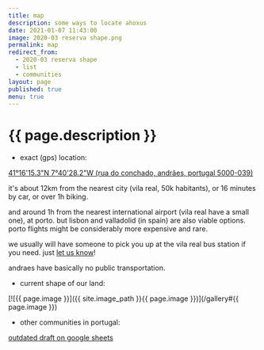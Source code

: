 ```yaml
---
title: map
description: some ways to locate ahoxus
date: 2021-01-07 11:43:00
image: 2020-03 reserva shape.png
permalink: map
redirect_from:
  - 2020-03 reserva shape
  - list
  - communities
layout: page
published: true
menu: true
---
```


# {{ page.description }}

- exact (gps) location:

[41°16'15.3"N 7°40'28.2"W
(rua do conchado, andrães, portugal 5000-039)](geo:41.270915,-7.674503)

it's about 12km from the nearest city (vila real, 50k habitants), or 16 minutes by car, or over 1h biking.

and around 1h from the nearest international airport (vila real have a small one), at porto. but lisbon and valladolid (in spain) are also viable options. porto flights might be considerably more expensive and rare.

we usually will have someone to pick you up at the vila real bus station if you need. just [let us know](/contact)!

andraes have basically no public transportation.

- current shape of our land:

[![{{ page.image }}]({{ site.image_path }}{{ page.image }})](/gallery#{{ page.image }})

- other communities in portugal:

[outdated draft on google sheets](https://docs.google.com/spreadsheets/d/1oD_ZEIF3SL2baKvtiIj-mbaA6le-qL21iEue_QpIg6g/edit?usp=drivesdk)
